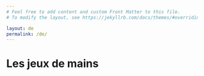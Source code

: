 ```yaml
---
# Feel free to add content and custom Front Matter to this file.
# To modify the layout, see https://jekyllrb.com/docs/themes/#overriding-theme-defaults

layout: de
permalink: /de/
---
```

<h1>Les jeux de mains</h1>